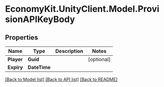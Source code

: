 
# EconomyKit.UnityClient.Model.ProvisionAPIKeyBody

## Properties

Name | Type | Description | Notes
------------ | ------------- | ------------- | -------------
**Player** | **Guid** |  | [optional] 
**Expiry** | **DateTime** |  | 

[[Back to Model list]](../README.md#documentation-for-models)
[[Back to API list]](../README.md#documentation-for-api-endpoints)
[[Back to README]](../README.md)

